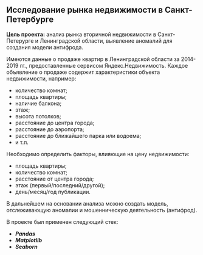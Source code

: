 ## Исследование рынка недвижимости в Санкт-Петербурге

**Цель проекта:** анализ рынка вторичной недвижимости в Санкт-Петерурге и Ленинградской области, выявление аномалий для создания модели антифрода.

Имеются данные о продаже квартир в Ленинградской области за 2014-2019 гг., предоставленные сервисом Яндекс.Недвижимость. Каждое объявление о продаже содержит характеристики объекта недвижимости, например:

- количество комнат;
- площадь квартиры;
- наличие балкона;
- этаж;
- высота потолков;
- расстояние до центра города;
- расстояние до аэропорта;
- расстояние до ближайшего парка или водоема;
- и т.п.

Необходимо определить факторы, влияющие на цену недвижимости:

- площадь квартиры;
- количество комнат;
- расстояние от центра города;
- этаж (первый/последний/другой);
- день/месяц/год публикации.

В дальнейшем на основании анализа можно создать модель, отслеживающую аномалии и мошенническую деятельность (антифрод).

В проекте был применен следующий стек:

- ***Pandas***
- ***Matplotlib***
- ***Seaborn***
